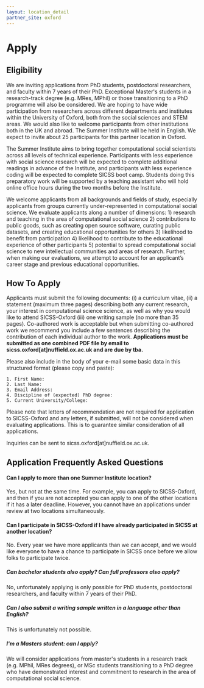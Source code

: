 ```yaml
---
layout: location_detail
partner_site: oxford
---
```


# Apply

## Eligibility

We are inviting applications from PhD students, postdoctoral researchers, and faculty within 7 years of their PhD. Exceptional Master's students in a research-track degree (e.g. MRes, MPhil) or those transitioning to a PhD programme will also be considered. We are hoping to have wide participation from researchers across different departments and institutes within the University of Oxford, both from the social sciences and STEM areas. We would also like to welcome participants from other institutions both in the UK and abroad. The Summer Institute will be held in English. We expect to invite about 25 participants for this partner location in Oxford.

The Summer Institute aims to bring together computational social scientists across all levels of technical experience. Participants with less experience with social science research will be expected to complete additional readings in advance of the Institute, and participants with less experience coding will be expected to complete SICSS boot camp. Students doing this preparatory work will be supported by a teaching assistant who will hold online office hours during the two months before the Institute.

We welcome applicants from all backgrounds and fields of study, especially applicants from groups currently under-represented in computational social science. We evaluate applicants along a number of dimensions: 1) research and teaching in the area of computational social science 2) contributions to public goods, such as creating open source software, curating public datasets, and creating educational opportunities for others 3) likelihood to benefit from participation 4) likelihood to contribute to the educational experience of other participants 5) potential to spread computational social science to new intellectual communities and areas of research. Further, when making our evaluations, we attempt to account for an applicant’s career stage and previous educational opportunities.

## How To Apply

Applicants must submit the following documents: (i) a curriculum vitae, (ii) a statement (maximum three pages) describing both any current research, your interest in computational science science, as well as why you would like to attend SICSS-Oxford (iii) one writing sample (no more than 35 pages). Co-authored work is acceptable but when submitting co-authored work we recommend you include a few sentences describing the contribution of each individual author to the work. **Applications must be submitted as one combined PDF file by email to sicss.oxford[at]nuffield.ox.ac.uk and are due by tba.**

Please also include in the body of your e-mail some basic data in this structured format (please copy and paste):

```
1. First Name:
2. Last Name: 
3. Email Address:
4. Discipline of (expected) PhD degree: 
5. Current University/College:
```

Please note that letters of recommendation are not required for application to SICSS-Oxford and any letters, if submitted, will not be considered when evaluating applications. This is to guarantee similar consideration of all applications.

Inquiries can be sent to sicss.oxford[at]nuffield.ox.ac.uk.

## Application Frequently Asked Questions

#### Can I apply to more than one Summer Institute location?

Yes, but not at the same time. For example, you can apply to SICSS-Oxford, and then if you are not accepted you can apply to one of the other locations if it has a later deadline. However, you cannot have an applications under review at two locations simultaneously.

#### Can I participate in SICSS-Oxford if I have already participated in SICSS at another location?

No. Every year we have more applicants than we can accept, and we would like everyone to have a chance to participate in SICSS once before we allow folks to participate twice.

##### Can bachelor students also apply? Can full professors also apply?

No, unfortunately applying is only possible for PhD students, postdoctoral researchers, and faculty within 7 years of their PhD.

##### Can I also submit a writing sample written in a language other than English?

This is unfortunately not possible.

##### I'm a Masters student: can I apply?

We will consider applications from master's students in a research track (e.g. MPhil, MRes degrees), or MSc students transitioning to a PhD degree who have demonstrated interest and commitment to research in the area of computational social science. 